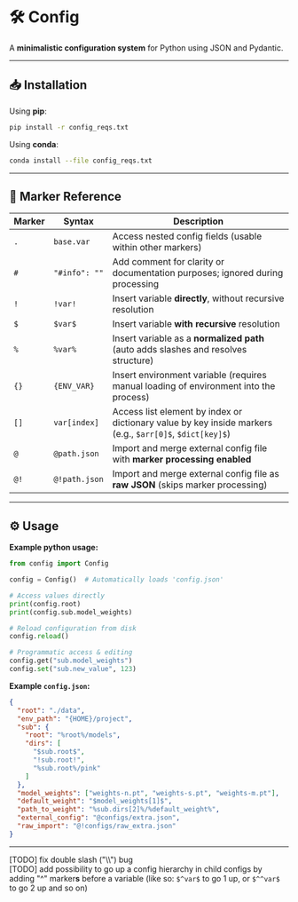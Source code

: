 # 🛠️ Config

A **minimalistic configuration system** for Python using JSON and Pydantic.

---

## 📥 Installation

Using **pip**:

```bash
pip install -r config_reqs.txt
```

Using **conda**:

```bash
conda install --file config_reqs.txt
```

---

## 🔣 Marker Reference

| Marker | Syntax         | Description                                                                                              |
|--------|----------------|----------------------------------------------------------------------------------------------------------|
| `.`    | `base.var`     | Access nested config fields (usable within other markers)                                                |
| `#`    | `"#info": ""`  | Add comment for clarity or documentation purposes; ignored during processing                             |
| `!`    | `!var!`        | Insert variable **directly**, without recursive resolution                                               |
| `$`    | `$var$`        | Insert variable **with recursive** resolution                                                            |
| `%`    | `%var%`        | Insert variable as a **normalized path** (auto adds slashes and resolves structure)                      |
| `{}`   | `{ENV_VAR}`    | Insert environment variable (requires manual loading of environment into the process)                    |
| `[]`   | `var[index]`   | Access list element by index or dictionary value by key inside markers (e.g., `$arr[0]$`, `$dict[key]$`) |
| `@`    | `@path.json`   | Import and merge external config file with **marker processing enabled**                                 |
| `@!`   | `@!path.json`  | Import and merge external config file as **raw JSON** (skips marker processing)                          |


---

## ⚙️ Usage

**Example python usage:**

```python
from config import Config

config = Config()  # Automatically loads 'config.json'

# Access values directly
print(config.root)
print(config.sub.model_weights)

# Reload configuration from disk
config.reload()

# Programmatic access & editing
config.get("sub.model_weights")
config.set("sub.new_value", 123)
```

**Example `config.json`:**

```json
{
  "root": "./data",
  "env_path": "{HOME}/project",
  "sub": {
    "root": "%root%/models",
    "dirs": [
      "$sub.root$",
      "!sub.root!",
      "%sub.root%/pink"
    ]
  },
  "model_weights": ["weights-n.pt", "weights-s.pt", "weights-m.pt"],
  "default_weight": "$model_weights[1]$",
  "path_to_weight": "%sub.dirs[2]%/%default_weight%",
  "external_config": "@configs/extra.json",
  "raw_import": "@!configs/raw_extra.json"
}
```

---

[TODO] fix double slash ("\\\\") bug  
[TODO] add possibility to go up a config hierarchy in child configs by adding "^" marker**s** before a variable (like so: `$^var$` to go 1 up, or `$^^var$` to go 2 up and so on) 
